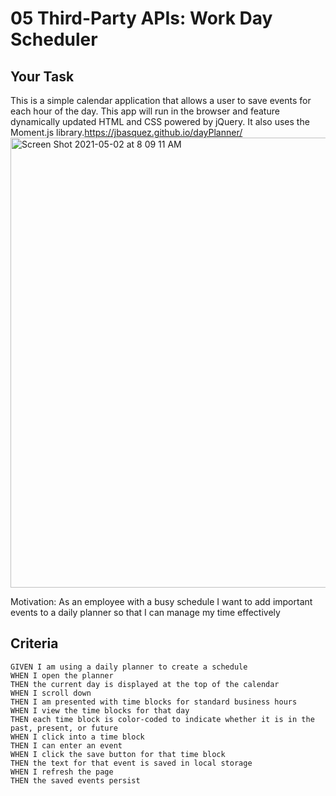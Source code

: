 # 05 Third-Party APIs: Work Day Scheduler

## Your Task

This is a simple calendar application that allows a user to save events for each hour of the day. This app will run in the browser and feature dynamically updated HTML and CSS powered by jQuery. It also uses the Moment.js library.https://jbasquez.github.io/dayPlanner/
<img width="720" alt="Screen Shot 2021-05-02 at 8 09 11 AM" src="https://user-images.githubusercontent.com/71075507/118202451-fdd12b00-b427-11eb-8ec8-c5dac42d5668.png">

Motivation: As an employee with a busy schedule I want to add important events to a daily planner so that I can manage my time effectively


## Criteria

```
GIVEN I am using a daily planner to create a schedule
WHEN I open the planner
THEN the current day is displayed at the top of the calendar
WHEN I scroll down
THEN I am presented with time blocks for standard business hours
WHEN I view the time blocks for that day
THEN each time block is color-coded to indicate whether it is in the past, present, or future
WHEN I click into a time block
THEN I can enter an event
WHEN I click the save button for that time block
THEN the text for that event is saved in local storage
WHEN I refresh the page
THEN the saved events persist
```

